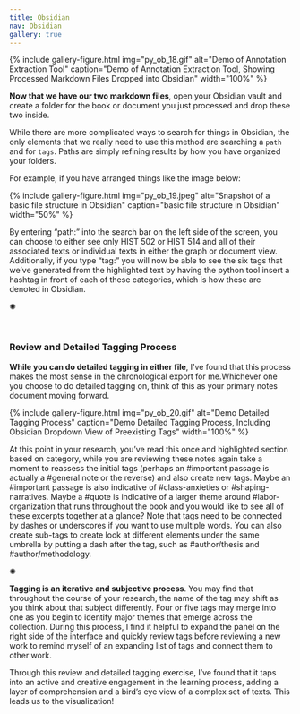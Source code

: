 ```yaml
---
title: Obsidian
nav: Obsidian
gallery: true
---
```


{% include gallery-figure.html img="py_ob_18.gif" alt="Demo of Annotation Extraction Tool" caption="Demo of Annotation Extraction Tool, Showing Processed Markdown Files Dropped into Obsidian" width="100%" %}

**Now that we have our two markdown files**, open your Obsidian vault and create a folder for the book or document you just processed and drop these two inside. 

While there are more complicated ways to search for things in Obsidian, the only elements that we really need to use this method are searching a `path` and for `tags`. Paths are simply refining results by how you have organized your folders. 

For example, if you have arranged things like the image below:

{% include gallery-figure.html img="py_ob_19.jpeg" alt="Snapshot of a basic file structure in Obsidian" caption="basic file structure in Obsidian" width="50%" %}

By entering “path:” into the search bar on the left side of the screen, you can choose to either see only HIST 502 or HIST 514 and all of their associated texts or individual texts in either the graph or document view. Additionally, if you type “tag:” you will now be able to see the six tags that we’ve generated from the highlighted text by having the python tool insert a hashtag in front of each of these categories, which is how these are denoted in Obsidian.

<div class="symbol-container">
    <p class="symbol">&#10042;</p>
</div>
<br>

### Review and Detailed Tagging Process


**While you can do detailed tagging in either file**, I’ve found that this process makes the most sense in the chronological export for me.Whichever one you choose to do detailed tagging on, think of this as your primary notes document moving forward. 

{% include gallery-figure.html img="py_ob_20.gif" alt="Demo Detailed Tagging Process" caption="Demo Detailed Tagging Process, Including Obsidian Dropdown View of Preexisting Tags" width="100%" %}

At this point in your research, you’ve read this once and highlighted section based on category, while you are reviewing these notes again take a moment to reassess the initial tags (perhaps an #important passage is actually a #general note or the reverse) and also create new tags. Maybe an #important passage is also indicative of #class-anxieties or #shaping-narratives. Maybe a #quote is indicative of a larger theme around #labor-organization that runs throughout the book and you would like to see all of these excerpts together at a glance? Note that tags need to be connected by dashes or underscores if you want to use multiple words. You can also create sub-tags to create look at different elements under the same umbrella by putting a dash after the tag, such as #author/thesis and #author/methodology. 

<div class="symbol-container">
    <p class="symbol">&#10042;</p>
</div>

**Tagging is an iterative and subjective process**. You may find that throughout the course of your research, the name of the tag may shift as you think about that subject differently. Four or five tags may merge into one as you begin to identify major themes that emerge across the collection. During this process, I find it helpful to expand the panel on the right side of the interface and quickly review tags before reviewing a new work to remind myself of an expanding list of tags and connect them to other work. 

Through this review and detailed tagging exercise, I’ve found that it taps into an active and creative engagement in the learning process, adding a layer of comprehension and a bird’s eye view of a complex set of texts. This leads us to the visualization!

